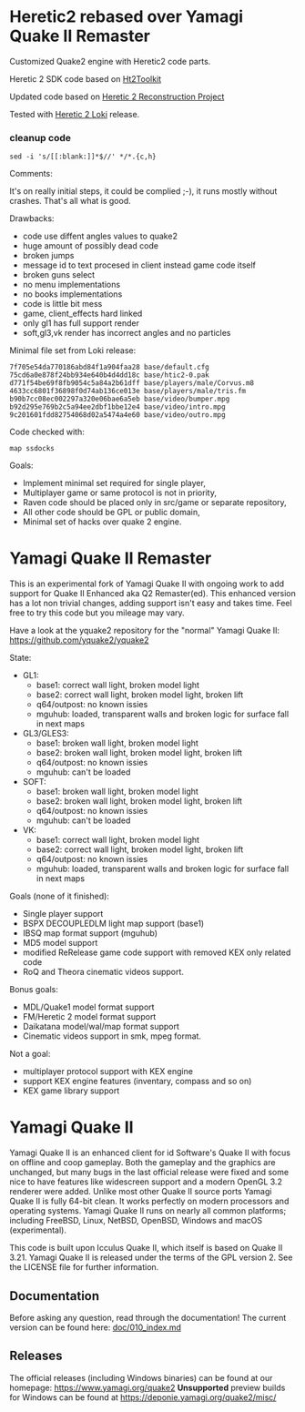 # Heretic2 rebased over Yamagi Quake II Remaster

Customized Quake2 engine with Heretic2 code parts.

Heretic 2 SDK code based on [Ht2Toolkit](https://www.quaddicted.com/files/idgames2/planetquake/hereticii/files/Ht2Toolkit_v1.06.exe)

Updated code based on [Heretic 2 Reconstruction Project](https://github.com/jmarshall23/Heretic2/tree/Engine-DLL)

Tested with [Heretic 2 Loki](https://archive.org/details/heretic-2-linux) release.

### cleanup code
```shell
sed -i 's/[[:blank:]]*$//' */*.{c,h}
```

Comments:

It's on really initial steps, it could be complied ;-), it runs mostly without
crashes. That's all what is good.

Drawbacks:
* code use diffent angles values to quake2
* huge amount of possibly dead code
* broken jumps
* message id to text procesed in client instead game code itself
* broken guns select
* no menu implementations
* no books implementations
* code is little bit mess
* game, client_effects hard linked
* only gl1 has full support render
* soft,gl3,vk render has incorrect angles and no particles

Minimal file set from Loki release:
```
7f705e54da770186abd84f1a904faa28 base/default.cfg
75cd6a0e878f24bb934e640b4d4dd18c base/htic2-0.pak
d771f54be69f8fb9054c5a84a2b61dff base/players/male/Corvus.m8
4633cc6801f36898f0d74ab136ce013e base/players/male/tris.fm
b90b7cc08ec002297a320e06bae6a5eb base/video/bumper.mpg
b92d295e769b2c5a94ee2dbf1bbe12e4 base/video/intro.mpg
9c201601fdd82754068d02a5474a4e60 base/video/outro.mpg
```

Code checked with:
```
map ssdocks
```

Goals:
* Implement minimal set required for single player,
* Multiplayer game or same protocol is not in priority,
* Raven code should be placed only in src/game or separate repository,
* All other code should be GPL or public domain,
* Minimal set of hacks over quake 2 engine.

# Yamagi Quake II Remaster

This is an experimental fork of Yamagi Quake II with ongoing work to add
support for Quake II Enhanced aka Q2 Remaster(ed). This enhanced version
has a lot non trivial changes, adding support isn't easy and takes time.
Feel free to try this code but you mileage may vary.

Have a look at the yquake2 repository for the "normal" Yamagi Quake II:
https://github.com/yquake2/yquake2

State:
 * GL1:
   * base1: correct wall light, broken model light
   * base2: correct wall light, broken model light, broken lift
   * q64/outpost: no known issies
   * mguhub: loaded, transparent walls and broken logic for surface fall in next maps
 * GL3/GLES3:
   * base1: broken wall light, broken model light
   * base2: broken wall light, broken model light, broken lift
   * q64/outpost: no known issies
   * mguhub: can't be loaded
 * SOFT:
   * base1: broken wall light, broken model light
   * base2: broken wall light, broken model light, broken lift
   * q64/outpost: no known issies
   * mguhub: can't be loaded
 * VK:
   * base1: correct wall light, broken model light
   * base2: correct wall light, broken model light, broken lift
   * q64/outpost: no known issies
   * mguhub: loaded, transparent walls and broken logic for surface fall in next maps

Goals (none of it finished):
  * Single player support
  * BSPX DECOUPLEDLM light map support (base1)
  * IBSQ map format support (mguhub)
  * MD5 model support
  * modified ReRelease game code support with removed KEX only related code
  * RoQ and Theora cinematic videos support.

Bonus goals:
  * MDL/Quake1 model format support
  * FM/Heretic 2 model format support
  * Daikatana model/wal/map format support
  * Cinematic videos support in smk, mpeg format.

Not a goal:
  * multiplayer protocol support with KEX engine
  * support KEX engine features (inventary, compass and so on)
  * KEX game library support

# Yamagi Quake II


Yamagi Quake II is an enhanced client for id Software's Quake
II with focus on offline and coop gameplay. Both the gameplay and the graphics
are unchanged, but many bugs in the last official release were fixed and some
nice to have features like widescreen support and a modern OpenGL 3.2 renderer
were added. Unlike most other Quake II source ports Yamagi Quake II is fully 64-bit
clean. It works perfectly on modern processors and operating systems. Yamagi
Quake II runs on nearly all common platforms; including FreeBSD, Linux, NetBSD,
OpenBSD, Windows and macOS (experimental).

This code is built upon Icculus Quake II, which itself is based on Quake II
3.21. Yamagi Quake II is released under the terms of the GPL version 2. See the
LICENSE file for further information.

## Documentation

Before asking any question, read through the documentation! The current
version can be found here: [doc/010_index.md](doc/010_index.md)

## Releases

The official releases (including Windows binaries) can be found at our
homepage: https://www.yamagi.org/quake2
**Unsupported** preview builds for Windows can be found at
https://deponie.yamagi.org/quake2/misc/
